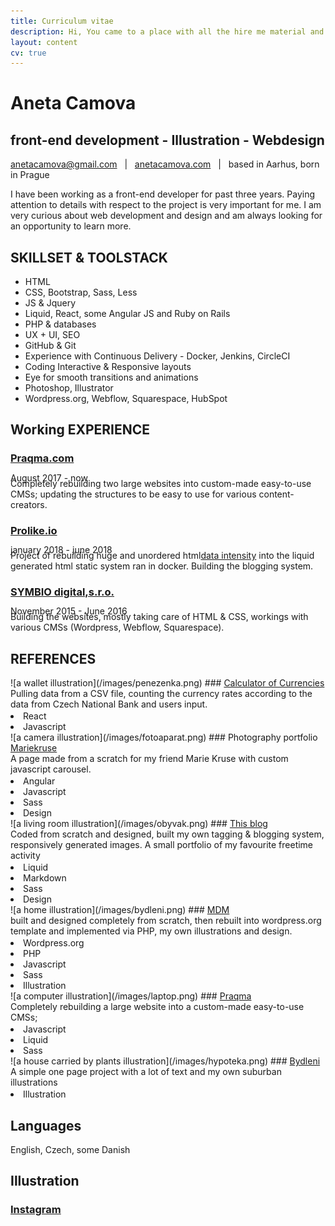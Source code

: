 ```yaml
---
title: Curriculum vitae
description: Hi, You came to a place with all the hire me material and documentation
layout: content
cv: true
---
```


# Aneta Camova
## <a style="pointer-events:none;">front-end development - Illustration - Webdesign</a>
<a href="mailto:anetacamova@gmail.com">anetacamova@gmail.com</a> &nbsp; | &nbsp; <a href="http://www.anetacamova.com">anetacamova.com</a> &nbsp; | &nbsp; based in Aarhus, born in Prague

I have been working as a front-end developer for past three years.
Paying attention to details with respect to the project is very important for me.
I am very curious about web development and design and am always looking for an opportunity to learn more.

## SKILLSET & TOOLSTACK
+ HTML
+ CSS, Bootstrap, Sass, Less
+ JS & Jquery
+ Liquid, React, some Angular JS and Ruby on Rails
+ PHP & databases
+ UX + UI, SEO
+ GitHub & Git
+ Experience with Continuous Delivery - Docker, Jenkins, CircleCI
+ Coding Interactive & Responsive layouts
+ Eye for smooth transitions and animations
+ Photoshop, Illustrator
+ Wordpress.org, Webflow, Squarespace, HubSpot

## Working EXPERIENCE
### <a href="https://www.praqma.com" target="_blank">Praqma.com</a>
<p style="margin-top:-4px; margin-bottom: -8px; font-weight: 400;">August 2017 - now</p>
Completely rebuilding two large websites into custom-made easy-to-use CMSs; updating the structures to be easy to use for various content-creators.

### <a href="https://www.prolike.io" target="_blank">Prolike.io</a>
<p style="margin-top:-4px; margin-bottom: -8px; font-weight: 400;">january 2018 - june 2018</p>
Project of rebuilding huge and unordered html<a href="https://dataintensity.com/">data intensity</a> into the liquid generated html static system ran in docker. Building the blogging system.

### <a href="https://www.symbio.agency" target="_blank">SYMBIO digital,s.r.o.</a>
<p style="margin-top:-4px; margin-bottom: -8px; font-weight: 400;">November 2015 - June 2016</p>
Building the websites, mostly taking care of HTML & CSS, workings with various CMSs (Wordpress, Webflow, Squarespace).


## REFERENCES
<div class="box">
![a wallet illustration](/images/penezenka.png)
### <a href="/kurzovnilistky" target="_blank">Calculator of Currencies</a>
<p style="margin: 0; margin-bottom: 2px;">
Pulling data from a CSV file, counting the currency rates according to the data from Czech National Bank and users input.</p>
<div class="tags"><li>React</li><li>Javascript</li></div>
</div>  

<div class="box">
![a camera illustration](/images/fotoaparat.png)
### Photography portfolio<br><a href="http://www.anetacamo.com/mk" target="_blank">Mariekruse</a>
<p style="margin: 0; margin-bottom: 2px;">A page made from a scratch for my friend Marie Kruse with custom javascript carousel.</p>
<div class="tags"><li>Angular</li><li>Javascript</li><li>Sass</li><li>Design</li></div>
</div>  

<div class="box">
![a living room illustration](/images/obyvak.png)
### <a href="/" target="_blank">This blog</a>
<p style="margin: 0; margin-bottom: 2px;">Coded from scratch and designed, built my own tagging & blogging system, responsively generated images. A small portfolio of my favourite freetime activity</p>
<div class="tags"><li>Liquid</li><li>Markdown</li><li>Sass</li><li>Design</li></div>
</div>  

<div class="box">
![a home illustration](/images/bydleni.png)
### <a href="http://www.anetacamo.com/wordpress" target="_blank">MDM</a>
<p style="margin: 0; margin-bottom: 2px;">
built and designed completely from scratch, then rebuilt into wordpress.org template and implemented via PHP, my own illustrations and design.</p>
<div class="tags"><li>Wordpress.org</li><li>PHP</li><li>Javascript</li><li>Sass</li><li>Illustration</li></div>
</div>  

<div class="box">
![a computer illustration](/images/laptop.png)
### <a href="http://www.praqma.com/" target="_blank">Praqma</a>
<p style="margin: 0; margin-bottom: 2px;">
Completely rebuilding a large website into a custom-made easy-to-use CMSs;</p>
<div class="tags"><li>Javascript</li><li>Liquid</li><li>Sass</li></div>
</div>

<div class="box">
![a house carried by plants illustration](/images/hypoteka.png)
### <a href="http://dostupnebydleni.soc.cas.cz/" target="_blank">Bydleni</a>
<p style="margin-top: 0; margin-bottom: 2px;">
A simple one page project with a lot of text and my own suburban illustrations</p>
<div class="tags"><li>Illustration</li></div>
</div>  

## Languages
English, Czech, some Danish

## Illustration
### <a href="https://www.instagram.com/aneccca" target="_blank">Instagram</a>
<br><br>
